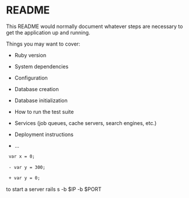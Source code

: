 # README

This README would normally document whatever steps are necessary to get the
application up and running.

Things you may want to cover:

* Ruby version

* System dependencies

* Configuration

* Database creation

* Database initialization

* How to run the test suite

* Services (job queues, cache servers, search engines, etc.)

* Deployment instructions

* ...
```diff
 var x = 0;
 
 - var y = 300;
 
 + var y = 0;
 ```
to start a server rails s -b $IP -b $PORT
